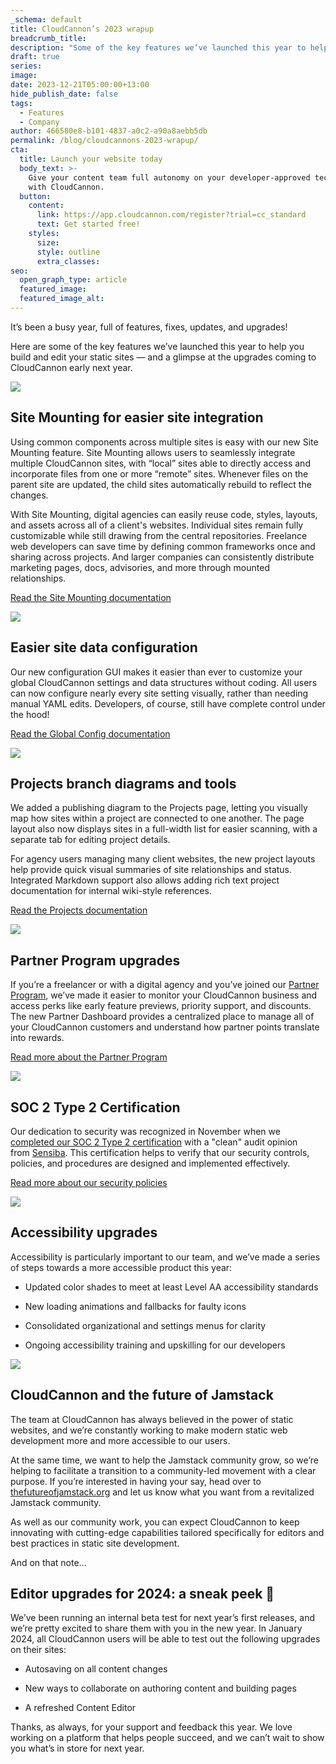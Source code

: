 ```yaml
---
_schema: default
title: CloudCannon’s 2023 wrapup
breadcrumb_title:
description: "Some of the key features we’ve launched this year to help you build and edit your static sites —\_and a glimpse at the upgrades coming to CloudCannon early next year. "
draft: true
series:
image:
date: 2023-12-21T05:00:00+13:00
hide_publish_date: false
tags:
  - Features
  - Company
author: 466580e8-b101-4837-a0c2-a90a8aebb5db
permalink: /blog/cloudcannons-2023-wrapup/
cta:
  title: Launch your website today
  body_text: >-
    Give your content team full autonomy on your developer-approved tech stack
    with CloudCannon.
  button:
    content:
      link: https://app.cloudcannon.com/register?trial=cc_standard
      text: Get started free!
    styles:
      size:
      style: outline
      extra_classes:
seo:
  open_graph_type: article
  featured_image:
  featured_image_alt:
---
```

It’s been a busy year, full of features, fixes, updates, and upgrades!

Here are some of the key features we’ve launched this year to help you build and edit your static sites — and a glimpse at the upgrades coming to CloudCannon early next year.

![](https://cc-dam.imgix.net/site-mounting.png)

## Site Mounting for easier site integration

Using common components across multiple sites is easy with our new Site Mounting feature. Site Mounting allows users to seamlessly integrate multiple CloudCannon sites, with “local” sites able to directly access and incorporate files from one or more “remote” sites. Whenever files on the parent site are updated, the child sites automatically rebuild to reflect the changes.

With Site Mounting, digital agencies can easily reuse code, styles, layouts, and assets across all of a client's websites. Individual sites remain fully customizable while still drawing from the central repositories. Freelance web developers can save time by defining common frameworks once and sharing across projects. And larger companies can consistently distribute marketing pages, docs, advisories, and more through mounted relationships.

<a target="_blank" rel="noopener" href="https://cloudcannon.com/documentation/articles/site-mounting/">Read the Site Mounting documentation</a>

![](https://cc-dam.imgix.net/wrapup-config-gui.png)

## Easier site data configuration

Our new configuration GUI makes it easier than ever to customize your global CloudCannon settings and data structures without coding. All users can now configure nearly every site setting visually, rather than needing manual YAML edits. Developers, of course, still have complete control under the hood!

<a target="_blank" rel="noopener" href="https://cloudcannon.com/documentation/articles/setting-global-configuration/">Read the Global Config documentation</a>

![](https://cc-dam.imgix.net/project-diagram-r.png)

## Projects branch diagrams and tools

We added a publishing diagram to the Projects page, letting you visually map how sites within a project are connected to one another. The page layout also now displays sites in a full-width list for easier scanning, with a separate tab for editing project details.

For agency users managing many client websites, the new project layouts help provide quick visual summaries of site relationships and status. Integrated Markdown support also allows adding rich text project documentation for internal wiki-style references.

<a target="_blank" rel="noopener" href="https://cloudcannon.com/documentation/articles/create-a-project/">Read the Projects documentation</a>

![](https://cc-dam.imgix.net/final-partner-program-hero-r-s.png)

## Partner Program upgrades

If you’re a freelancer or with a digital agency and you’ve joined our <a target="_blank" rel="noopener" href="https://cloudcannon.com/partner-program/">Partner Program</a>, we’ve made it easier to monitor your CloudCannon business and access perks like early feature previews, priority support, and discounts. The new Partner Dashboard provides a centralized place to manage all of your CloudCannon customers and understand how partner points translate into rewards.

<a target="_blank" rel="noopener" href="https://cloudcannon.com/partner-program/">Read more about the Partner Program</a>

![](https://cc-dam.imgix.net/wrapup-soc2-r.png)

## SOC 2 Type 2 Certification

Our dedication to security was recognized in November when we <a target="_blank" rel="noopener" href="https://staging.cloudcannon.com/blog/cloudcannon-secures-soc-2-certification/">completed our SOC 2 Type 2 certification</a> with a "clean" audit opinion from&nbsp;<a target="_blank" rel="noopener" href="https://sensiba.com/">Sensiba</a>. This certification helps to verify that our security controls, policies, and procedures are designed and implemented effectively.

<a target="_blank" rel="noopener" href="https://cloudcannon.com/security/">Read more about our security policies</a>

![](https://cc-dam.imgix.net/wrapup-accessibility-r.png)

## Accessibility upgrades

Accessibility is particularly important to our team, and we’ve made a series of steps towards a more accessible product this year:

* Updated color shades to meet at least Level AA accessibility standards

* New loading animations and fallbacks for faulty icons

* Consolidated organizational and settings menus for clarity

* Ongoing accessibility training and upskilling for our developers

![](https://cc-dam.imgix.net/wrapup-jamstack-r.png)

## CloudCannon and the future of Jamstack

The team at CloudCannon has always believed in the power of static websites, and we’re constantly working to make modern static web development more and more accessible to our users.

At the same time, we want to help the Jamstack community grow, so we’re helping to facilitate a transition to a community-led movement with a clear purpose. If you’re interested in having your say, head over to <a target="_blank" rel="noopener" href="https://thefutureofjamstack.org/">thefutureofjamstack.org</a> and let us know what you want from a revitalized Jamstack community.

As well as our community work, you can expect CloudCannon to keep innovating with cutting-edge capabilities tailored specifically for editors and best practices in static site development.

And on that note…

## Editor upgrades for 2024: a sneak peek 🎉

We’ve been running an internal beta test for next year’s first releases, and we’re pretty excited to share them with you in the new year. In January 2024, all CloudCannon users will be able to test out the following upgrades on their sites:

* Autosaving on all content changes

* New ways to collaborate on authoring content and building pages

* A refreshed Content Editor

Thanks, as always, for your support and feedback this year. We love working on a platform that helps people succeed, and we can’t wait to show you what’s in store for next year.